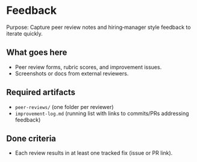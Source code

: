 # Feedback

Purpose: Capture peer review notes and hiring‑manager style feedback to iterate quickly.

## What goes here
- Peer review forms, rubric scores, and improvement issues.
- Screenshots or docs from external reviewers.

## Required artifacts
- `peer-reviews/` (one folder per reviewer)
- `improvement-log.md` (running list with links to commits/PRs addressing feedback)

## Done criteria
- Each review results in at least one tracked fix (issue or PR link).
